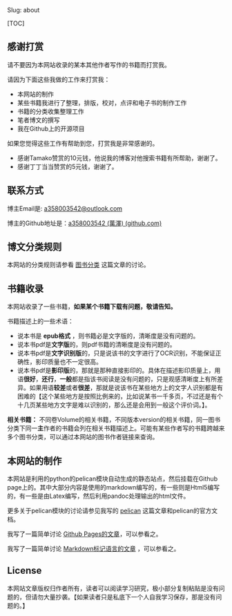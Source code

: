 Slug: about



[TOC]

## 感谢打赏
请不要因为本网站收录的某本其他作者写作的书籍而打赏我。

请因为下面这些我做的工作来打赏我：

- 本网站的制作
- 某些书籍我进行了整理，排版，校对，点评和电子书的制作工作
- 书籍的分类收集整理工作
- 笔者博文的撰写
- 我在Github上的开源项目

如果您觉得这些工作有帮助到您，打赏我是非常感谢的。

<!-- <img alt="微信赞赏码" src="/images/微信赞赏码.png" style="width:500px;"> -->

- 感谢Tamako赞赏的10元钱，他说我的博客对他搜索书籍有所帮助，谢谢了。
- 感谢丁丁当当赞赏的5元钱，谢谢了。

## 联系方式

博主Email是: [a358003542@outlook.com](mailto:a358003542@outlook.com) 

博主的Github地址是：[a358003542 (萬澤) (github.com)](https://github.com/a358003542)

## 博文分类规则

本网站的分类规则请参看 [图书分类](/articles/classification.html) 这篇文章的讨论。


## 书籍收录
本网站收录了一些书籍，**如果某个书籍下载有问题，敬请告知。** 

书籍描述上的一些术语：

- 说本书是 **epub格式** ，则书籍必是文字版的，清晰度是没有问题的。
- 说本书pdf是**文字版**的，则pdf书籍的清晰度是没有问题的。
- 说本书pdf是**文字识别版**的，只是说该书的文字进行了OCR识别，不能保证正确性，影印质量也不一定很高。
- 说本书pdf是**影印版**的，那就是那种直接影印的。具体在描述影印质量上，用语**很好**，**还行**，**一般**都是指该书阅读是没有问题的，只是观感清晰度上有所差异。如果用语**较差**或者**很差**，那就是说该书在某些地方上的文字人识别都是有困难的【这个某些地方是按照比例来的，比如说某书一千多页，不过还是有个十几页某些地方文字是难以识别的，那么还是会用到一般这个评价词。】。

**相关书籍：** 不同卷Volume的相关书籍，不同版本version的相关书籍，同一图书分类下同一**主**作者的书籍会列在相关书籍描述上。可能有某些作者写的书籍跨越来多个图书分类，可以通过本网站的图书作者链接来查询。



## 本网站的制作
本网站是利用的python的pelican模块自动生成的静态站点，然后挂载在Github page上的。其中大部分内容是使用的markdown编写的，有一些则是Html5编写的，有一些是由Latex编写，然后利用pandoc处理输出的html文件。

更多关于pelican模块的讨论请参见我写的 [pelican](/articles/pelican.html) 这篇文章和pelican的官方文档。

我写了一篇简单讨论 [Github Pages的文章](/articles/github_pages.html)，可以参看之。

我写了一篇简单讨论 [Markdown标记语言的文章](/articles/markdown.html) ，可以参看之。



## License

本网站文章版权归作者所有，读者可以阅读学习研究，极小部分复制粘贴是没有问题的，但请勿大量抄袭。【如果读者只是私底下一个人自我学习保存，那是没有问题的。】

